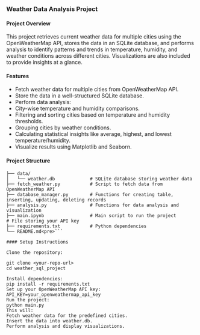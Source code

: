 ### Weather Data Analysis Project
#### Project Overview

This project retrieves current weather data for multiple cities using the OpenWeatherMap API, stores the data in an SQLite database, and performs analysis to identify patterns and trends in temperature, humidity, and weather conditions across different cities. Visualizations are also included to provide insights at a glance.

#### Features

- Fetch weather data for multiple cities from OpenWeatherMap API.
- Store the data in a well-structured SQLite database.
- Perform data analysis:
- City-wise temperature and humidity comparisons.
- Filtering and sorting cities based on temperature and humidity thresholds.
- Grouping cities by weather conditions.
- Calculating statistical insights like average, highest, and lowest temperature/humidity.
- Visualize results using Matplotlib and Seaborn.

#### Project Structure

```<pre>weather_sql_project/
├── data/
│   └── weather.db             # SQLite database storing weather data
├── fetch_weather.py           # Script to fetch data from OpenWeatherMap API
├── database_manager.py        # Functions for creating table, inserting, updating, deleting records
├── analysis.py                # Functions for data analysis and visualization
├── main.ipynb                 # Main script to run the project                   # File storing your API key
├── requirements.txt           # Python dependencies
└── README.md<pre>```

#### Setup Instructions

Clone the repository:

git clone <your-repo-url>
cd weather_sql_project

Install dependencies:
pip install -r requirements.txt
Set up your OpenWeatherMap API key:
API_KEY=your_openweathermap_api_key
Run the project:
python main.py
This will:
Fetch weather data for the predefined cities.
Insert the data into weather.db.
Perform analysis and display visualizations.